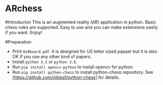 # ARchess


#Introducton
This is an augmented reality (AR) application in python. Basic chess rules are supported. Easy to use and you can make extensions easily if you want. Enjoy!

#Preparation
- Print `8x8board.pdf`. It is designed for US letter sized papaer but it is also OK if you use any other kind of papers.
- Install `python 3.5` or `python 3.6`.
- Run `pip install opencv-python` to install opencv for python.
- Run `pip install python-chess` to install python-chess repository. See [https://github.com/niklasf/python-chess] for details.
